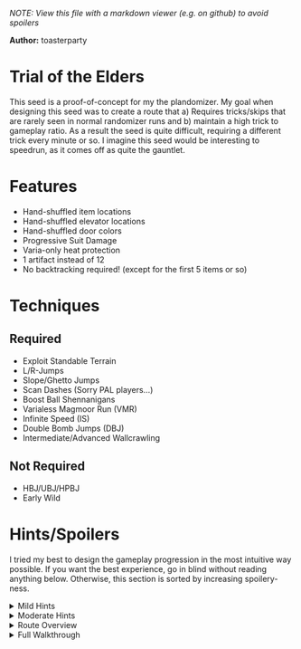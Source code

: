 *NOTE: View this file with a markdown viewer (e.g. on github) to avoid spoilers*

**Author:** toasterparty

# Trial of the Elders
This seed is a proof-of-concept for my the plandomizer. My goal when designing this seed was to create a route that a) Requires tricks/skips that are rarely seen in normal randomizer runs and b) maintain a high trick to gameplay ratio. As a result the seed is quite difficult, requiring a different trick every minute or so. I imagine this seed would be interesting to speedrun, as it comes off as quite the gauntlet.

# Features
- Hand-shuffled item locations
- Hand-shuffled elevator locations
- Hand-shuffled door colors
- Progressive Suit Damage
- Varia-only heat protection
- 1 artifact instead of 12
- No backtracking required! (except for the first 5 items or so)

# Techniques

## Required
- Exploit Standable Terrain
- L/R-Jumps
- Slope/Ghetto Jumps
- Scan Dashes (Sorry PAL players...)
- Boost Ball Shennanigans
- Varialess Magmoor Run (VMR)
- Infinite Speed (IS)
- Double Bomb Jumps (DBJ)
- Intermediate/Advanced Wallcrawling

## Not Required
- HBJ/UBJ/HPBJ
- Early Wild

# Hints/Spoilers

I tried my best to design the gameplay progression in the most intuitive way possible. If you want the best experience, go in blind without reading anything below. Otherwise, this section is sorted by increasing spoilery-ness. 

<details>
  <summary>Mild Hints</summary>

- Forget what you know about the randomizer logic. This romhack expects you to get creative.

- The large majority of progression items are locked behind sequence-breaking tricks and vice versa

- Don't skimp on e-tanks

- All bosses are required except for Incinerator Drone and Phazon Elite

- Not all elevators are bi-directional. Not all elevators are used (some don't take you anywhere)

</details>

<details>
  <summary>Moderate Hints</summary>

- Varia Suit and Spider Ball aren't anywhere in this seed

- Wallcrawling is not required until you have Morph Ball, Morph Ball Bombs and Space Jump.

- Wallcrawling is only required in Chozo Ruins. You're wasting time if you enter a secret world anywhere else.

- X-Ray is in Phendrana Shorelines and Phazon Suit is in Plasma Processing. Get these before entering Phazon Mines.

</details>

<details>
  <summary>Route Overview</summary>

1. Early-Game Tallon Overworld and Chozo Ruins
2. Crashed Frigate Front-to-Back
3. Northern Phendrana to Thardus
4. Northern Magmoor Caverns (VMR)
5. Chozo Ruins Wallcrawls
6. Southern Magmoor Caverns
7. Lower Phazon Mines
8. Artifact Temple + Impact Crater (Shortcut in Southern Magmoor)

</details>

<details>
  <summary>Full Walkthrough</summary>

## Legend
Item Location - Item

Elevator Mapping: <--, -->, <-->

(required sequence break/trick)

## Early-Game Tallon Overworld
(Space Jump first dash)

Alcove - Charge Beam

Early-Game Tallon <--> Early-Game Chozo

*Note*

## Early-Game Chozo Ruins

Hive Totem - Missiles

Ruined Gallery - Missiles

Ruined Shrine (Beetle Battle) - Super Missiles

(NSJ/No Morph Ball Shrine Escape: Ghetto and R-Jump to furthest part of tree root along wall - Scan dash towards half-pipe and bend forwards - Hold L after hitting half-pipe wall for arial control to guide Samus to standable ground)

Main Plaza (Tree) - Morph Ball

## Talon Overworld

Transport Tunnel B - Missiles

Root Cave Elevator --> Artifact Temple

Artifact Temple - e-tank

Landing Site - Thermal Visor

(dash or underwater ghetto jump to reach Frigate Crash Site item)

Frigate Crash Site - Wave Beam

(underwater ghetto jump to navigate to the frigate side of the crash site)

(underwater ghetto jump to reach Cargo Frieght Lift to Deck Gamma)

Cargo Lift - Boost Ball

(use underwater ghetto jump and boost ball to climb cargo lift - to exit water the water and reach the door, use well timed boost and unmorph)

*Don't forget to activate the electrical conduits on your way up!*

Biohazard Containment - Bombs

(more underwater ghetto jumps)

Hydro Access Tunnel - Gravity Suit

Lower Late Tallon (AKA Transport to Phazon Mines East) <--> Early Phendrana (North Phendrana)

## Northern Phendrana Drifts

*You need to get at least 5 e-tanks in Phendrana for the upcoming VMR (6 if you skipped the one in Artifact Temple)*

Phendrana Canyon - Power Bomb

Ice Ruins East (Spider Track) - e-tank *Note: this is the hardest e-tank to reach. There are enough e-tanks elsewhere for VMR, so you may choose to skip this one*

(use a mix of laddered double bomb jumps, bomb space jumps and combat dashes to NSJ climb Chozo Ice Temple)

Sheegoth Fight - e-tank

(activate infinite speed on boxes)

(infinite speed to collect Ice Temple item)

Chozo Ice Temple - e-tank

(infinite speed to collect Shoreline item)

Phendrana Shorelines - x-ray

(infinite speed to collect Ice Ruins East item)

Ice Ruins East - e-tank

(use save station to eliminate infinite speed)

(escape lower ruined courtyard by raising the water level and ladder double bomb jumping up)

Ruined Courtyard - e-tank

(scan dash to cross the gap to the Pirate Research Lab and back)

Research Lab Hydra - e-tank

*Note: You won't be able to exit Thardus' arena the way you enter it*

Thardus - Grapple Beam

(escape Thardus' arena using grapple beam)

Quarantine Monitor - e-tank

Phendrana Drifts South --> Magmoor Caverns North

Phendrana Drifts North <-- Magmoor Caverns North (because you can't escape thardus pit the way you came in)

## Northern Magmoor Caverns
(Alterative VMR - Use e-tanks on route to refill health)

Lava Lake - e-tank

Triclops Pit - e-tank

Triclops Pit room - e-tank

Mid Magmoor (Vanilla Phendrana Transport) <--> Mid Chozo (Vanilla Magmoor Transport)

## Chozo Ruins
Main Plaza (Door) - Space Jump

(wallcrawl to training chamber from main plaza)

Training Chamber access - Ice Beam

(wallcrawl to Flaahgra from Gathering Hall - I reccomend crawling to Sunchamber Lobby, door-jump dumping Arboretum, then loading Sunchamber Access around you)

Sunchamber (Flaahgra) - Plasma Beam

Hall of the Elders - Wavebuster

Elder Chamber - Ice Spreader

Antechamber - Power Bomb Expansion

Late-game Chozo #1 <--> mid magmoor (vanilla tallon)

Late-game Chozo #2 --> mid magmoor (vanilla tallon)

## Southern Magmoor Caverns
(Ghetto Jumps to reach Plasma Processing)

Plasma Processing - Phazon Suit

Magmoor South #1 <--> Lower Phazon Mines
Magmoor South #2 --> Artifact Temple *Note: Only take this when in 'Go Mode'*

## Phazon Mines
(Use Ghetto Jumps and Dashes to skip spider ball and traverse lower mines)

Omega Pirate - Flamethrower

Processing Center Access - Artifact of Elder

Late Phazon --> Late Magmoor --> Artifact Temple --> Impact Crater

</details>


